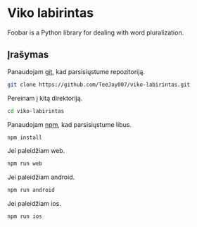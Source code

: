 # Viko labirintas

Foobar is a Python library for dealing with word pluralization.

## Įrašymas

Panaudojam [git](https://git-scm.com/), kad parsisiųstume repozitoriją.

```bash
git clone https://github.com/TeeJay007/viko-labirintas.git
```

Pereinam į kitą direktoriją.

```bash
cd viko-labirintas
```

Panaudojam [npm](https://www.npmjs.com/), kad parsisiųstume libus.

```bash
npm install
```

Jei paleidžiam web.

```bash
npm run web
```

Jei paleidžiam android.

```bash
npm run android
```

Jei paleidžiam ios.

```bash
npm run ios
```

